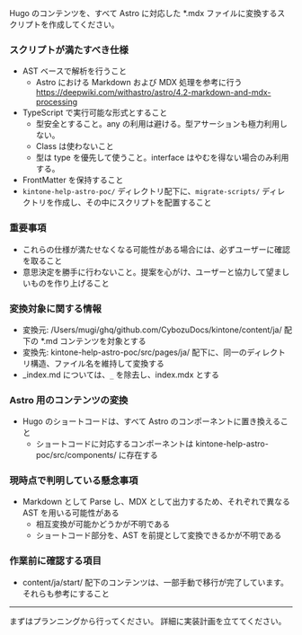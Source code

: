 Hugo のコンテンツを、すべて Astro に対応した \*.mdx ファイルに変換するスクリプトを作成してください。

### スクリプトが満たすべき仕様

- AST ベースで解析を行うこと
  - Astro における Markdown および MDX 処理を参考に行う
    https://deepwiki.com/withastro/astro/4.2-markdown-and-mdx-processing
- TypeScript で実行可能な形式とすること
  - 型安全とすること。any の利用は避ける。型アサーションも極力利用しない。
  - Class は使わないこと
  - 型は type を優先して使うこと。interface はやむを得ない場合のみ利用する。
- FrontMatter を保持すること
- `kintone-help-astro-poc/` ディレクトリ配下に、`migrate-scripts/` ディレクトリを作成し、その中にスクリプトを配置すること

### 重要事項

- これらの仕様が満たせなくなる可能性がある場合には、必ずユーザーに確認を取ること
- 意思決定を勝手に行わないこと。提案を心がけ、ユーザーと協力して望ましいものを作り上げること

### 変換対象に関する情報

- 変換元: /Users/mugi/ghq/github.com/CybozuDocs/kintone/content/ja/ 配下の \*.md コンテンツを対象とする
- 変換先: kintone-help-astro-poc/src/pages/ja/ 配下に、同一のディレクトリ構造、ファイル名を維持して変換する
- _index.md については、`_` を除去し、index.mdx とする

### Astro 用のコンテンツの変換

- Hugo のショートコードは、すべて Astro のコンポーネントに置き換えること
  - ショートコードに対応するコンポーネントは kintone-help-astro-poc/src/components/ に存在する

### 現時点で判明している懸念事項

- Markdown として Parse し、MDX として出力するため、それぞれで異なる AST を用いる可能性がある
  - 相互変換が可能かどうかが不明である
  - ショートコード部分を、AST を前提として変換できるかが不明である

### 作業前に確認する項目

- content/ja/start/ 配下のコンテンツは、一部手動で移行が完了しています。それらも参考にすること

---

まずはプランニングから行ってください。
詳細に実装計画を立ててください。
